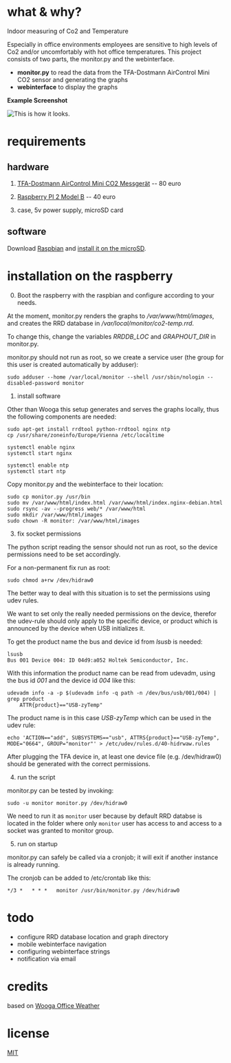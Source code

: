 # what & why?

Indoor measuring of Co2 and Temperature

Especially in office environments employees are sensitive to high levels of Co2 and/or uncomfortably with hot office temperatures.
This project consists of two parts, the monitor.py and the webinterface.

* **monitor.py** to read the data from the TFA-Dostmann AirControl Mini CO2 sensor and generating the graphs
* **webinterface** to display the graphs

**Example Screenshot**

![This is how it looks.](https://github.com/wreiner/officeweather/blob/master/example-screenshot.png)

# requirements

## hardware

1) [TFA-Dostmann AirControl Mini CO2 Messgerät](http://www.amazon.de/dp/B00TH3OW4Q) -- 80 euro

2) [Raspberry PI 2 Model B](http://www.amazon.de/dp/B00T2U7R7I) -- 40 euro

3) case, 5v power supply, microSD card

## software

Download [Raspbian](https://www.raspberrypi.org/downloads/) and [install it on the microSD](https://www.raspberrypi.org/documentation/installation/installing-images/README.md).

# installation on the raspberry

0) Boot the raspberry with the raspbian and configure according to your needs.

At the moment, monitor.py renders the graphs to _/var/www/html/images_, and creates the RRD database in _/var/local/monitor/co2-temp.rrd_.

To change this, change the variables *RRDDB_LOC* and *GRAPHOUT_DIR* in monitor.py.

monitor.py should not run as root, so we create a service user (the group for this user is created automatically by adduser):

```
sudo adduser --home /var/local/monitor --shell /usr/sbin/nologin --disabled-password monitor
```

1) install software

Other than Wooga this setup generates and serves the graphs locally, thus the following components are needed:
```
sudo apt-get install rrdtool python-rrdtool nginx ntp
cp /usr/share/zoneinfo/Europe/Vienna /etc/localtime                             

systemctl enable nginx                                                                                                                                        
systemctl start nginx

systemctl enable ntp                                                            
systemctl start ntp
```

Copy monitor.py and the webinterface to their location:

```
sudo cp monitor.py /usr/bin
sudo mv /var/www/html/index.html /var/www/html/index.nginx-debian.html
sudo rsync -av --progress web/* /var/www/html
sudo mkdir /var/www/html/images
sudo chown -R monitor: /var/www/html/images
```

3) fix socket permissions

The python script reading the sensor should not run as root, so the device permissions need to be set accordingly.

For a non-permanent fix run as root:

```
sudo chmod a+rw /dev/hidraw0
```

The better way to deal with this situation is to set the permissions using udev rules.

We want to set only the really needed permissions on the device, therefor the udev-rule should only apply to the specific device, or product which is announced by the device when USB initializes it.

To get the product name the bus and device id from *lsusb* is needed:

```
lsusb
Bus 001 Device 004: ID 04d9:a052 Holtek Semiconductor, Inc.
```

With this information the product name can be read from udevadm, using the bus id *001* and the device id *004* like this:

```
udevadm info -a -p $(udevadm info -q path -n /dev/bus/usb/001/004) | grep product
    ATTR{product}=="USB-zyTemp"
```

The product name is in this case *USB-zyTemp* which can be used in the udev rule:

```
echo 'ACTION=="add", SUBSYSTEMS=="usb", ATTRS{product}=="USB-zyTemp", MODE="0664", GROUP="monitor"' > /etc/udev/rules.d/40-hidrwaw.rules
```

After plugging the TFA device in, at least one device file (e.g. /dev/hidraw0) should be generated with the correct permissions.

4) run the script

monitor.py can be tested by invoking:
```
sudo -u monitor monitor.py /dev/hidraw0
```

We need to run it as `monitor` user because by default RRD databse is located in the folder where only `monitor` user has access to and access to a socket was granted to monitor group.

5) run on startup

monitor.py can safely be called via a cronjob; it will exit if another instance is already running.

The cronjob can be added to /etc/crontab like this:

```
*/3 *   * * *   monitor /usr/bin/monitor.py /dev/hidraw0
```

# todo

* configure RRD database location and graph directory
* mobile webinterface navigation
* configuring webinterface strings
* notification via email

# credits

based on [Wooga Office Weather](https://github.com/wooga/office_weather)

# license

[MIT](http://opensource.org/licenses/MIT)

